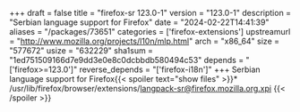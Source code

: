 +++
draft = false
title = "firefox-sr 123.0-1"
version = "123.0-1"
description = "Serbian language support for Firefox"
date = "2024-02-22T14:41:39"
aliases = "/packages/73651"
categories = ['firefox-extensions']
upstreamurl = "http://www.mozilla.org/projects/l10n/mlp.html"
arch = "x86_64"
size = "577672"
usize = "632229"
sha1sum = "1ed751509166d7e9dd3e0e8c0dcbbdb580494c53"
depends = "['firefox>=123.0']"
reverse_depends = "['firefox-i18n']"
+++
Serbian language support for Firefox{{< spoiler text="show files" >}}* /usr/lib/firefox/browser/extensions/langpack-sr@firefox.mozilla.org.xpi
{{< /spoiler >}}